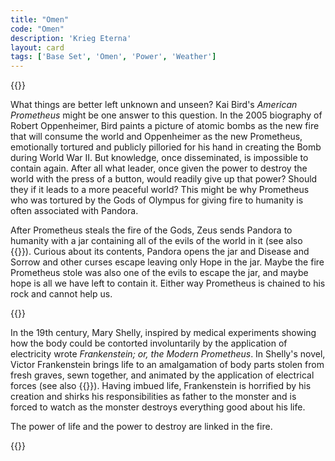```yaml
---
title: "Omen"
code: "Omen"
description: 'Krieg Eterna'
layout: card
tags: ['Base Set', 'Omen', 'Power', 'Weather']
---
```

{{<card-detail-page title="Omen" artwork="The Torture of Prometheus by Salvator Rosa (1648)" >}}
<p>
What things are better left unknown and unseen? Kai Bird's <i>American Prometheus</i> might be one answer to this question. In the 2005 biography of Robert Oppenheimer, Bird paints a picture of atomic bombs as the new fire that will consume the world and Oppenheimer as the new Prometheus, emotionally tortured and publicly pilloried for his hand in creating the Bomb during World War II. But knowledge, once disseminated, is impossible to contain again. After all what leader, once given the power to destroy the world with the press of a button, would readily give up that power? Should they if it leads to a more peaceful world? This might be why Prometheus who was tortured by the Gods of Olympus for giving fire to humanity is often associated with Pandora.
</p>
<p>
 After Prometheus steals the fire of the Gods, Zeus sends Pandora to humanity with a jar containing all of the evils of the world in it (see also {{<cardlink name="Famine">}}). Curious about its contents, Pandora opens the jar and Disease and Sorrow and other curses escape leaving only Hope in the jar. Maybe the fire Prometheus stole was also one of the evils to escape the jar, and maybe hope is all we have left to contain it. Either way Prometheus is chained to his rock and cannot help us.
</p>
{{<card-detail-image file="athena.jpg" caption="Prometheus watches Athena endow his creation with reason by Christian Griepenkerl (1877)">}}
<p>
In the 19th century, Mary Shelly, inspired by medical experiments showing how the body could be contorted involuntarily by the application of electricity wrote <i> Frankenstein; or, the Modern Prometheus</i>. In Shelly's novel, Victor Frankenstein brings life to an amalgamation of body parts stolen from fresh graves, sewn together, and animated by the application of electrical forces (see also {{<cardlink name="Officer" code="officer2">}}). Having imbued life, Frankenstein is horrified by his creation and shirks his responsibilities as father to the monster and is forced to watch as the monster destroys everything good about his life.
</p> 
<p>
The power of life and the power to destroy are linked in the fire.
</p>
{{</card-detail-page>}}